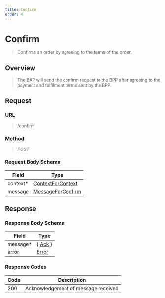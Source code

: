 ```yaml
---
title: Confirm
order: 4
---
```


# Confirm

> Confirms an order by agreeing to the terms of the order.

## Overview

> The BAP will send the confirm request to the BPP after agreeing to the payment
> and fulfilment terms sent by the BPP.

## Request

### URL

> /confirm

### Method

> _POST_

### Request Body Schema

| **Field** | **Type**                                                                      |
| --------- | ----------------------------------------------------------------------------- |
| context\* | [ContextForContext](/reference/0.9.3/core/schema-reference/contextforcontext) |
| message   | [MessageForConfirm](/reference/0.9.3/core/schema-reference/messageforconfirm) |

## Response

### Response Body Schema

| **Field** | **Type**                                              |
| --------- | ----------------------------------------------------- |
| message\* | { [Ack](/reference/0.9.3/core/schema-reference/ack) } |
| error     | [Error](/reference/0.9.3/core/schema-reference/error) |

### Response Codes

| **Code** | **Description**                     |
| -------- | ----------------------------------- |
| 200      | Acknowledgement of message received |
